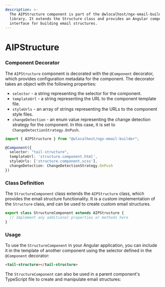 ```yaml
---
description: >-
  The AIPStructure component is part of the @wlocalhost/ngx-email-builder
  library. It extends the Structure class and provides an Angular component
  interface for building email structures.
---
```


# AIPStructure

### Component Decorator

The `AIPStructure` component is decorated with the `@Component` decorator, which provides configuration metadata for the component. The decorator takes an object with the following properties:

* `selector` - a string representing the selector for the component.
* `templateUrl` - a string representing the URL to the component template file.
* `styleUrls` - an array of strings representing the URLs to the component style files.
* `changeDetection` - an enum value representing the change detection strategy for the component. In this case, it is set to `ChangeDetectionStrategy.OnPush`.

```typescript
import { AIPStructure } from "@wlocalhost/ngx-email-builder";

@Component({
  selector: "tail-structure",
  templateUrl: 'structure.component.html',
  styleUrls: ['structure.component.scss'],
  changeDetection: ChangeDetectionStrategy.OnPush
})
```

### Class Definition

The `StructureComponent` class extends the `AIPStructure` class, which provides the email structure functionality. It is a custom implementation of the `Structure` class, and can be used to create custom email structures.

```typescript
export class StructureComponent extends AIPStructure {
  // Implement any additional properties or methods here
}
```

### Usage

To use the `StructureComponent` in your Angular application, you can include it in the template of another component using the selector defined in the `@Component` decorator:

```html
<tail-structure></tail-structure>
```

The `StructureComponent` can also be used in a parent component's TypeScript file to create and manipulate email structures:

